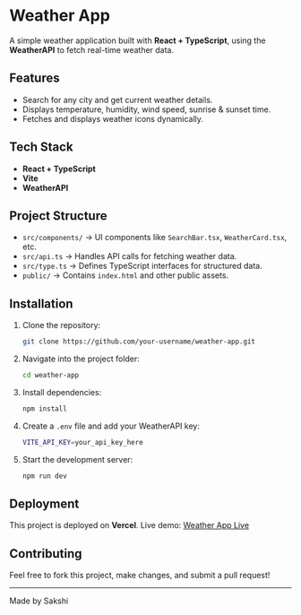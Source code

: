 # Weather App

A simple weather application built with **React + TypeScript**, using the **WeatherAPI** to fetch real-time weather data.

## Features
- Search for any city and get current weather details.
- Displays temperature, humidity, wind speed, sunrise & sunset time.
- Fetches and displays weather icons dynamically.

## Tech Stack
- **React + TypeScript**
- **Vite**
- **WeatherAPI**

## Project Structure
- `src/components/` → UI components like `SearchBar.tsx`, `WeatherCard.tsx`, etc.
- `src/api.ts` → Handles API calls for fetching weather data.
- `src/type.ts` → Defines TypeScript interfaces for structured data.
- `public/` → Contains `index.html` and other public assets.

## Installation
1. Clone the repository:
   ```sh
   git clone https://github.com/your-username/weather-app.git
   ```
2. Navigate into the project folder:
   ```sh
   cd weather-app
   ```
3. Install dependencies:
   ```sh
   npm install
   ```
4. Create a `.env` file and add your WeatherAPI key:
   ```sh
   VITE_API_KEY=your_api_key_here
   ```
5. Start the development server:
   ```sh
   npm run dev
   ```

## Deployment
This project is deployed on **Vercel**. Live demo:
[Weather App Live](https://weather-app-h2mc.vercel.app/)

## Contributing
Feel free to fork this project, make changes, and submit a pull request!

---
Made  by Sakshi


